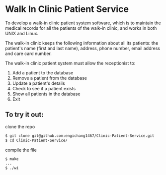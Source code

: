 # Walk In Clinic Patient Service

To develop a walk-in clinic patient system software, which is to maintain the medical records for all the patients of the walk-in clinic, and works in both UNIX and Linux.

The walk-in clinic keeps the following information about all its patients: the patient's name (first and last name), address, phone number, email address and care card number.

The walk-in clinic patient system must allow the receptionist to:

1. Add a patient to the database
2. Remove a patient from the database
3. Update a patient's details
4. Check to see if a patient exists
5. Show all patients in the database
6. Exit

## To try it out:

clone the repo
```bash
$ git clone git@github.com:engichang1467/Clinic-Patient-Service.git
$ cd Clinic-Patient-Service/
```

compile the file 
```bash
$ make
...
$ ./wi
```